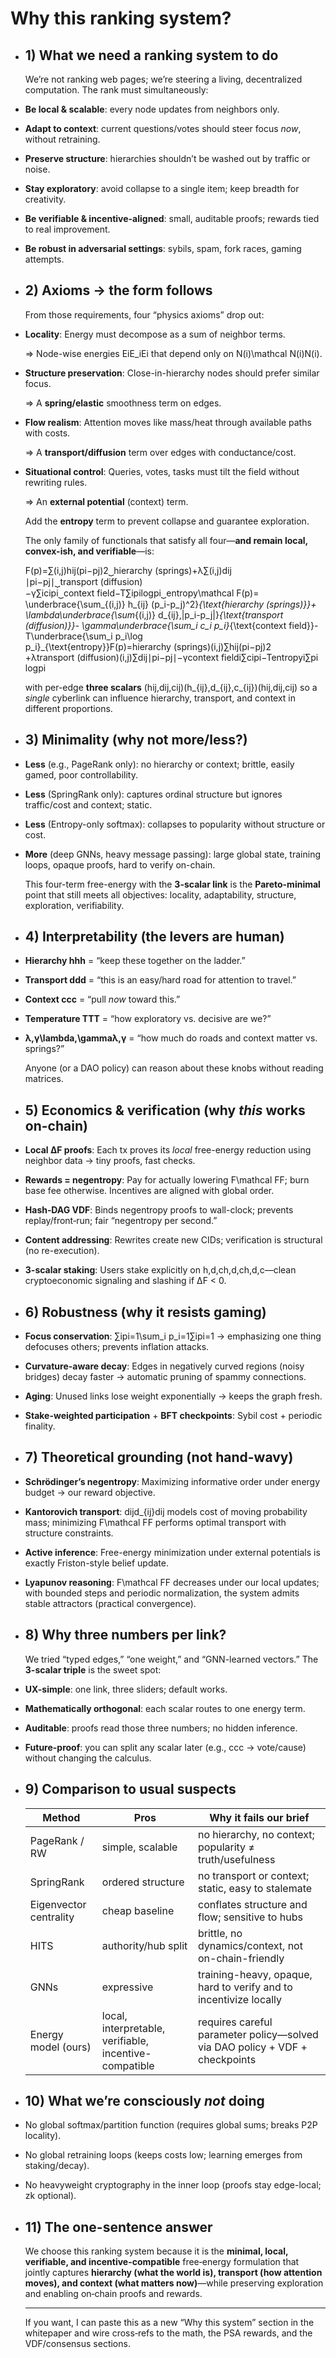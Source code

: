 # Why this ranking system?
- ## 1) What we need a ranking system to do
  
  We’re not ranking web pages; we’re steering a living, decentralized computation. The rank must simultaneously:
- **Be local & scalable**: every node updates from neighbors only.
- **Adapt to context**: current questions/votes should steer focus *now*, without retraining.
- **Preserve structure**: hierarchies shouldn’t be washed out by traffic or noise.
- **Stay exploratory**: avoid collapse to a single item; keep breadth for creativity.
- **Be verifiable & incentive-aligned**: small, auditable proofs; rewards tied to real improvement.
- **Be robust in adversarial settings**: sybils, spam, fork races, gaming attempts.
- ## 2) Axioms → the form follows
  
  From those requirements, four “physics axioms” drop out:
- **Locality**: Energy must decompose as a sum of neighbor terms.
  
  ⇒ Node-wise energies EiE_iEi​ that depend only on N(i)\mathcal N(i)N(i).
- **Structure preservation**: Close-in-hierarchy nodes should prefer similar focus.
  
  ⇒ A **spring/elastic** smoothness term on edges.
- **Flow realism**: Attention moves like mass/heat through available paths with costs.
  
  ⇒ A **transport/diffusion** term over edges with conductance/cost.
- **Situational control**: Queries, votes, tasks must tilt the field without rewriting rules.
  
  ⇒ An **external potential** (context) term.
  
  Add the **entropy** term to prevent collapse and guarantee exploration.
  
  The only family of functionals that satisfy all four—**and remain local, convex-ish, and verifiable**—is:
  
  F(p)=∑(i,j)hij(pi−pj)2⏟hierarchy (springs)+λ∑(i,j)dij ∣pi−pj∣⏟transport (diffusion)−γ∑icipi⏟context field−T∑ipilog⁡pi⏟entropy\mathcal F(p)=
  \underbrace{\sum_{(i,j)} h_{ij} (p_i-p_j)^2}_{\text{hierarchy (springs)}}+
  \lambda\underbrace{\sum_{(i,j)} d_{ij}\,|p_i-p_j|}_{\text{transport (diffusion)}}-
  \gamma\underbrace{\sum_i c_i p_i}_{\text{context field}}-
  T\underbrace{\sum_i p_i\log p_i}_{\text{entropy}}F(p)=hierarchy (springs)(i,j)∑​hij​(pi​−pj​)2​​+λtransport (diffusion)(i,j)∑​dij​∣pi​−pj​∣​​−γcontext fieldi∑​ci​pi​​​−Tentropyi∑​pi​logpi​​​
  
  with per-edge **three scalars** (hij,dij,cij)(h_{ij},d_{ij},c_{ij})(hij​,dij​,cij​) so a *single* cyberlink can influence hierarchy, transport, and context in different proportions.
- ## 3) Minimality (why not more/less?)
- **Less** (e.g., PageRank only): no hierarchy or context; brittle, easily gamed, poor controllability.
- **Less** (SpringRank only): captures ordinal structure but ignores traffic/cost and context; static.
- **Less** (Entropy-only softmax): collapses to popularity without structure or cost.
- **More** (deep GNNs, heavy message passing): large global state, training loops, opaque proofs, hard to verify on-chain.
  
  This four-term free-energy with the **3-scalar link** is the **Pareto-minimal** point that still meets all objectives: locality, adaptability, structure, exploration, verifiability.
- ## 4) Interpretability (the levers are human)
- **Hierarchy hhh** = “keep these together on the ladder.”
- **Transport ddd** = “this is an easy/hard road for attention to travel.”
- **Context ccc** = “pull *now* toward this.”
- **Temperature TTT** = “how exploratory vs. decisive are we?”
- **λ,γ\lambda,\gammaλ,γ** = “how much do roads and context matter vs. springs?”
  
  Anyone (or a DAO policy) can reason about these knobs without reading matrices.
- ## 5) Economics & verification (why  *this*  works on-chain)
- **Local ΔF proofs**: Each tx proves its *local* free-energy reduction using neighbor data → tiny proofs, fast checks.
- **Rewards = negentropy**: Pay for actually lowering F\mathcal FF; burn base fee otherwise. Incentives are aligned with global order.
- **Hash‑DAG VDF**: Binds negentropy proofs to wall-clock; prevents replay/front‑run; fair “negentropy per second.”
- **Content addressing**: Rewrites create new CIDs; verification is structural (no re-execution).
- **3-scalar staking**: Users stake explicitly on h,d,ch,d,ch,d,c—clean cryptoeconomic signaling and slashing if ΔF < 0.
- ## 6) Robustness (why it resists gaming)
- **Focus conservation**: ∑ipi=1\sum_i p_i=1∑i​pi​=1 → emphasizing one thing defocuses others; prevents inflation attacks.
- **Curvature-aware decay**: Edges in negatively curved regions (noisy bridges) decay faster → automatic pruning of spammy connections.
- **Aging**: Unused links lose weight exponentially → keeps the graph fresh.
- **Stake-weighted participation** + **BFT checkpoints**: Sybil cost + periodic finality.
- ## 7) Theoretical grounding (not hand-wavy)
- **Schrödinger’s negentropy**: Maximizing informative order under energy budget → our reward objective.
- **Kantorovich transport**: dijd_{ij}dij​ models cost of moving probability mass; minimizing F\mathcal FF performs optimal transport with structure constraints.
- **Active inference**: Free-energy minimization under external potentials is exactly Friston-style belief update.
- **Lyapunov reasoning**: F\mathcal FF decreases under our local updates; with bounded steps and periodic normalization, the system admits stable attractors (practical convergence).
- ## 8) Why three numbers per link?
  
  We tried “typed edges,” “one weight,” and “GNN-learned vectors.” The **3-scalar triple** is the sweet spot:
- **UX-simple**: one link, three sliders; default works.
- **Mathematically orthogonal**: each scalar routes to one energy term.
- **Auditable**: proofs read those three numbers; no hidden inference.
- **Future-proof**: you can split any scalar later (e.g., ccc → vote/cause) without changing the calculus.
- ## 9) Comparison to usual suspects
  
  | Method | Pros | Why it fails our brief |
  | ---- | ---- | ---- |
  | PageRank / RW | simple, scalable | no hierarchy, no context; popularity ≠ truth/usefulness |
  | SpringRank | ordered structure | no transport or context; static, easy to stalemate |
  | Eigenvector centrality | cheap baseline | conflates structure and flow; sensitive to hubs |
  | HITS | authority/hub split | brittle, no dynamics/context, not on-chain-friendly |
  | GNNs | expressive | training-heavy, opaque, hard to verify and to incentivize locally |
  | Energy model (ours) | local, interpretable, verifiable, incentive-compatible | requires careful parameter policy—solved via DAO policy + VDF + checkpoints |
- ## 10) What we’re consciously  *not*  doing
- No global softmax/partition function (requires global sums; breaks P2P locality).
- No global retraining loops (keeps costs low; learning emerges from staking/decay).
- No heavyweight cryptography in the inner loop (proofs stay edge-local; zk optional).
- ## 11) The one-sentence answer
  
  > 
  
  We choose this ranking system because it is the **minimal, local, verifiable, and incentive-compatible** free‑energy formulation that jointly captures **hierarchy (what the world is), transport (how attention moves), and context (what matters now)**—while preserving exploration and enabling on‑chain proofs and rewards.
  
  ---
  
  If you want, I can paste this as a new “Why this system” section in the whitepaper and wire cross‑refs to the math, the PSA rewards, and the VDF/consensus sections.